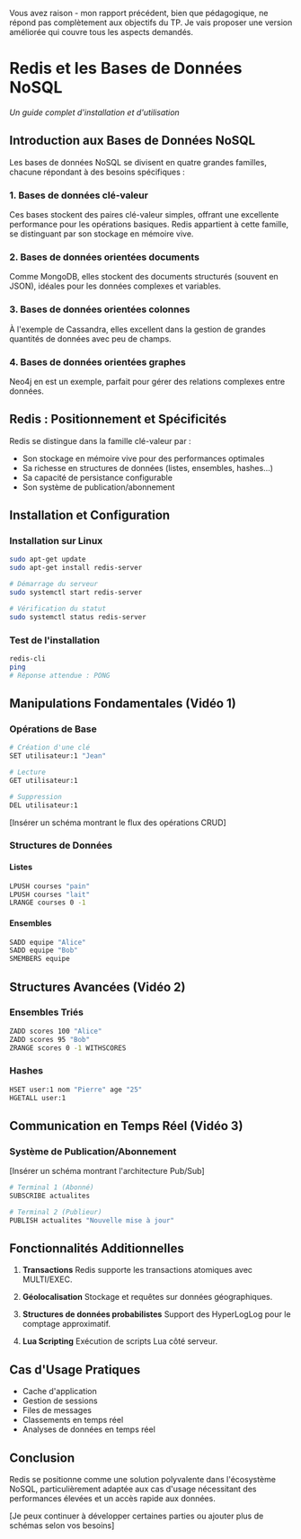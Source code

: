 Vous avez raison - mon rapport précédent, bien que pédagogique, ne répond pas complètement aux objectifs du TP. Je vais proposer une version améliorée qui couvre tous les aspects demandés.

# Redis et les Bases de Données NoSQL
*Un guide complet d'installation et d'utilisation*

## Introduction aux Bases de Données NoSQL

Les bases de données NoSQL se divisent en quatre grandes familles, chacune répondant à des besoins spécifiques :

### 1. Bases de données clé-valeur
Ces bases stockent des paires clé-valeur simples, offrant une excellente performance pour les opérations basiques. Redis appartient à cette famille, se distinguant par son stockage en mémoire vive.

### 2. Bases de données orientées documents 
Comme MongoDB, elles stockent des documents structurés (souvent en JSON), idéales pour les données complexes et variables.

### 3. Bases de données orientées colonnes
À l'exemple de Cassandra, elles excellent dans la gestion de grandes quantités de données avec peu de champs.

### 4. Bases de données orientées graphes
Neo4j en est un exemple, parfait pour gérer des relations complexes entre données.

## Redis : Positionnement et Spécificités

Redis se distingue dans la famille clé-valeur par :
- Son stockage en mémoire vive pour des performances optimales
- Sa richesse en structures de données (listes, ensembles, hashes...)
- Sa capacité de persistance configurable
- Son système de publication/abonnement

## Installation et Configuration

### Installation sur Linux
```bash
sudo apt-get update
sudo apt-get install redis-server

# Démarrage du serveur
sudo systemctl start redis-server

# Vérification du statut
sudo systemctl status redis-server
```

### Test de l'installation
```bash
redis-cli
ping
# Réponse attendue : PONG
```

## Manipulations Fondamentales (Vidéo 1)

### Opérations de Base
```bash
# Création d'une clé
SET utilisateur:1 "Jean"

# Lecture
GET utilisateur:1

# Suppression
DEL utilisateur:1
```

[Insérer un schéma montrant le flux des opérations CRUD]

### Structures de Données

#### Listes
```bash
LPUSH courses "pain"
LPUSH courses "lait"
LRANGE courses 0 -1
```

#### Ensembles
```bash
SADD equipe "Alice"
SADD equipe "Bob"
SMEMBERS equipe
```

## Structures Avancées (Vidéo 2)

### Ensembles Triés
```bash
ZADD scores 100 "Alice"
ZADD scores 95 "Bob"
ZRANGE scores 0 -1 WITHSCORES
```

### Hashes
```bash
HSET user:1 nom "Pierre" age "25"
HGETALL user:1
```

## Communication en Temps Réel (Vidéo 3)

### Système de Publication/Abonnement
[Insérer un schéma montrant l'architecture Pub/Sub]

```bash
# Terminal 1 (Abonné)
SUBSCRIBE actualites

# Terminal 2 (Publieur)
PUBLISH actualites "Nouvelle mise à jour"
```

## Fonctionnalités Additionnelles

1. **Transactions**
Redis supporte les transactions atomiques avec MULTI/EXEC.

2. **Géolocalisation**
Stockage et requêtes sur données géographiques.

3. **Structures de données probabilistes**
Support des HyperLogLog pour le comptage approximatif.

4. **Lua Scripting**
Exécution de scripts Lua côté serveur.

## Cas d'Usage Pratiques

- Cache d'application
- Gestion de sessions
- Files de messages
- Classements en temps réel
- Analyses de données en temps réel

## Conclusion

Redis se positionne comme une solution polyvalente dans l'écosystème NoSQL, particulièrement adaptée aux cas d'usage nécessitant des performances élevées et un accès rapide aux données.

[Je peux continuer à développer certaines parties ou ajouter plus de schémas selon vos besoins]
